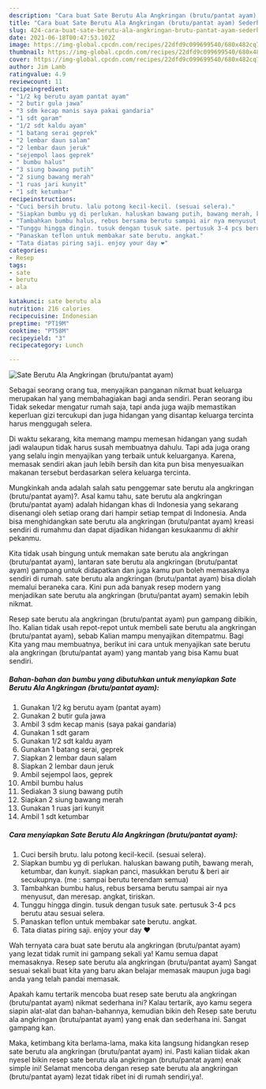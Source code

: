 ```yaml
---
description: "Cara buat Sate Berutu Ala Angkringan (brutu/pantat ayam) Sederhana dan Mudah Dibuat"
title: "Cara buat Sate Berutu Ala Angkringan (brutu/pantat ayam) Sederhana dan Mudah Dibuat"
slug: 424-cara-buat-sate-berutu-ala-angkringan-brutu-pantat-ayam-sederhana-dan-mudah-dibuat
date: 2021-06-18T00:47:53.102Z
image: https://img-global.cpcdn.com/recipes/22dfd9c099699540/680x482cq70/sate-berutu-ala-angkringan-brutupantat-ayam-foto-resep-utama.jpg
thumbnail: https://img-global.cpcdn.com/recipes/22dfd9c099699540/680x482cq70/sate-berutu-ala-angkringan-brutupantat-ayam-foto-resep-utama.jpg
cover: https://img-global.cpcdn.com/recipes/22dfd9c099699540/680x482cq70/sate-berutu-ala-angkringan-brutupantat-ayam-foto-resep-utama.jpg
author: Jim Lamb
ratingvalue: 4.9
reviewcount: 11
recipeingredient:
- "1/2 kg berutu ayam pantat ayam"
- "2 butir gula jawa"
- "3 sdm kecap manis saya pakai gandaria"
- "1 sdt garam"
- "1/2 sdt kaldu ayam"
- "1 batang serai geprek"
- "2 lembar daun salam"
- "2 lembar daun jeruk"
- "sejempol laos geprek"
- " bumbu halus"
- "3 siung bawang putih"
- "2 siung bawang merah"
- "1 ruas jari kunyit"
- "1 sdt ketumbar"
recipeinstructions:
- "Cuci bersih brutu. lalu potong kecil-kecil. (sesuai selera)."
- "Siapkan bumbu yg di perlukan. haluskan bawang putih, bawang merah, ketumbar, dan kunyit. siapkan panci, masukkan berutu &amp; beri air secukupnya. (me : sampai berutu terendam semua)"
- "Tambahkan bumbu halus, rebus bersama berutu sampai air nya menyusut, dan meresap. angkat, tiriskan."
- "Tunggu hingga dingin. tusuk dengan tusuk sate. pertusuk 3-4 pcs berutu atau sesuai selera."
- "Panaskan teflon untuk membakar sate berutu. angkat."
- "Tata diatas piring saji. enjoy your day ❤"
categories:
- Resep
tags:
- sate
- berutu
- ala

katakunci: sate berutu ala 
nutrition: 216 calories
recipecuisine: Indonesian
preptime: "PT19M"
cooktime: "PT58M"
recipeyield: "3"
recipecategory: Lunch

---
```



![Sate Berutu Ala Angkringan (brutu/pantat ayam)](https://img-global.cpcdn.com/recipes/22dfd9c099699540/680x482cq70/sate-berutu-ala-angkringan-brutupantat-ayam-foto-resep-utama.jpg)

Sebagai seorang orang tua, menyajikan panganan nikmat buat keluarga merupakan hal yang membahagiakan bagi anda sendiri. Peran seorang ibu Tidak sekedar mengatur rumah saja, tapi anda juga wajib memastikan keperluan gizi tercukupi dan juga hidangan yang disantap keluarga tercinta harus menggugah selera.

Di waktu  sekarang, kita memang mampu memesan hidangan yang sudah jadi walaupun tidak harus susah membuatnya dahulu. Tapi ada juga orang yang selalu ingin menyajikan yang terbaik untuk keluarganya. Karena, memasak sendiri akan jauh lebih bersih dan kita pun bisa menyesuaikan makanan tersebut berdasarkan selera keluarga tercinta. 



Mungkinkah anda adalah salah satu penggemar sate berutu ala angkringan (brutu/pantat ayam)?. Asal kamu tahu, sate berutu ala angkringan (brutu/pantat ayam) adalah hidangan khas di Indonesia yang sekarang disenangi oleh setiap orang dari hampir setiap tempat di Indonesia. Anda bisa menghidangkan sate berutu ala angkringan (brutu/pantat ayam) kreasi sendiri di rumahmu dan dapat dijadikan hidangan kesukaanmu di akhir pekanmu.

Kita tidak usah bingung untuk memakan sate berutu ala angkringan (brutu/pantat ayam), lantaran sate berutu ala angkringan (brutu/pantat ayam) gampang untuk didapatkan dan juga kamu pun boleh memasaknya sendiri di rumah. sate berutu ala angkringan (brutu/pantat ayam) bisa diolah memalui beraneka cara. Kini pun ada banyak resep modern yang menjadikan sate berutu ala angkringan (brutu/pantat ayam) semakin lebih nikmat.

Resep sate berutu ala angkringan (brutu/pantat ayam) pun gampang dibikin, lho. Kalian tidak usah repot-repot untuk membeli sate berutu ala angkringan (brutu/pantat ayam), sebab Kalian mampu menyajikan ditempatmu. Bagi Kita yang mau membuatnya, berikut ini cara untuk menyajikan sate berutu ala angkringan (brutu/pantat ayam) yang mantab yang bisa Kamu buat sendiri.

<!--inarticleads1-->

##### Bahan-bahan dan bumbu yang dibutuhkan untuk menyiapkan Sate Berutu Ala Angkringan (brutu/pantat ayam):

1. Gunakan 1/2 kg berutu ayam (pantat ayam)
1. Gunakan 2 butir gula jawa
1. Ambil 3 sdm kecap manis (saya pakai gandaria)
1. Gunakan 1 sdt garam
1. Gunakan 1/2 sdt kaldu ayam
1. Gunakan 1 batang serai, geprek
1. Siapkan 2 lembar daun salam
1. Siapkan 2 lembar daun jeruk
1. Ambil sejempol laos, geprek
1. Ambil  bumbu halus
1. Sediakan 3 siung bawang putih
1. Siapkan 2 siung bawang merah
1. Gunakan 1 ruas jari kunyit
1. Ambil 1 sdt ketumbar




<!--inarticleads2-->

##### Cara menyiapkan Sate Berutu Ala Angkringan (brutu/pantat ayam):

1. Cuci bersih brutu. lalu potong kecil-kecil. (sesuai selera).
1. Siapkan bumbu yg di perlukan. haluskan bawang putih, bawang merah, ketumbar, dan kunyit. siapkan panci, masukkan berutu &amp; beri air secukupnya. (me : sampai berutu terendam semua)
1. Tambahkan bumbu halus, rebus bersama berutu sampai air nya menyusut, dan meresap. angkat, tiriskan.
1. Tunggu hingga dingin. tusuk dengan tusuk sate. pertusuk 3-4 pcs berutu atau sesuai selera.
1. Panaskan teflon untuk membakar sate berutu. angkat.
1. Tata diatas piring saji. enjoy your day ❤




Wah ternyata cara buat sate berutu ala angkringan (brutu/pantat ayam) yang lezat tidak rumit ini gampang sekali ya! Kamu semua dapat memasaknya. Resep sate berutu ala angkringan (brutu/pantat ayam) Sangat sesuai sekali buat kita yang baru akan belajar memasak maupun juga bagi anda yang telah pandai memasak.

Apakah kamu tertarik mencoba buat resep sate berutu ala angkringan (brutu/pantat ayam) nikmat sederhana ini? Kalau tertarik, ayo kamu segera siapin alat-alat dan bahan-bahannya, kemudian bikin deh Resep sate berutu ala angkringan (brutu/pantat ayam) yang enak dan sederhana ini. Sangat gampang kan. 

Maka, ketimbang kita berlama-lama, maka kita langsung hidangkan resep sate berutu ala angkringan (brutu/pantat ayam) ini. Pasti kalian tiidak akan nyesel bikin resep sate berutu ala angkringan (brutu/pantat ayam) enak simple ini! Selamat mencoba dengan resep sate berutu ala angkringan (brutu/pantat ayam) lezat tidak ribet ini di rumah sendiri,ya!.

